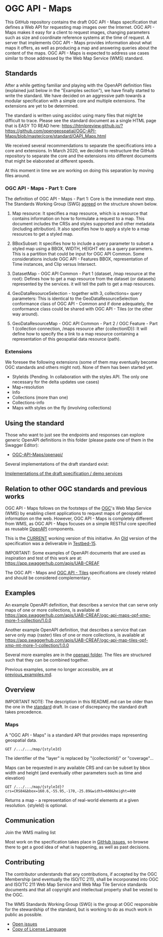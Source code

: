 # OGC API - Maps

This GitHub repository contains the draft OGC API - Maps specification that defines a Web API for requesting map images over the Internet. OGC API - Maps makes it easy for a client to request images, changing parameters such as size and coordinate reference systems at the time of request. A server that implements OGC API - Maps provides information about what maps it offers, as well as producing a map and answering queries about the content of the maps. OGC API - Maps is expected to address use cases similar to those addressed by the Web Map Service (WMS) standard.

## Standards
After a while getting familiar and playing with the OpenAPI definition files (explained just below in the "Examples section"), we have finally started to write the standard. We have decided on an aggressive path towards a modular specification with a simple core and multiple extensions. The extensions are yet to be determined.

The standard is written using asciidoc using many files that might be difficult to trace. Please see the standard document as a single HTML page that is EASY TO READ here: https://htmlpreview.github.io/?https://github.com/opengeospatial/OGC-API-Maps/blob/master/core/standard/OAPI_Maps.html

We received several recommendations to separate the specifications into a core and extensions. In March 2020, we decided to restructure the GitHub repository to separate the core and the extensions into different documents that might be elaborated at different speeds.

At this moment in time we are working on doing this separation by moving files around.

### OGC API - Maps - Part 1: Core
The definition of OGC API - Maps - Part 1: Core is the immediate next step. The Standards Working Group (SWG) [agreed](https://github.com/opengeospatial/OGC-API-Maps/issues/32) on the structure shown below.

1. Map resource: It specifies a map resource, which is a resource that contains information on how to formulate a request to a map. This document includes the CRSs and styles supported and other metadata (including attribution). It also specifies how to apply a style to a map resources to get a styled map.

2. BBoxSubset: It specifies how to include a query parameter to subset a styled map using a BBOX, WIDTH, HEIGHT etc as a query parameters. This is a partition that could be input for OGC API Common. Some considerations include OGC API - Features BBOX, representation of Time instances, and Clip versus Intersect.

3. DatasetMap - OGC API Common - Part 1 (dataset, /map resource at the root): Defines how to get a map resource from the dataset (or datasets) represented by the services. it will tell the path to get a map resources.

4. GeoDataResourceSelection - together with 3, collections= query parameters: This is identical to the GeoDataResourceSelection conformance class of OGC API - Common and if done adequately, the conformance class could be shared with OGC API - Tiles (or the other way around).

5. GeoDataResourceMap - OGC API Common - Part 2 / OGC Feature - Part 1 (collection connection, /maps resource after {collectionID}): It will define how to specify the a link to a map resource containing a representation of this geospatial data resource (path).


### Extensions
We foresee the following extensions (some of them may eventually become OGC standards and others might not).
None of them has been started yet.

* StyleIds (Pending. In collaboration with the styles API. The only one necessary for the delta updates use cases)
* Map+resolution
* Info
* Collections (more than one)
* Collections-info
* Maps with styles on the fly (involving collections)

## Using the standard

Those who want to just see the endpoints and responses can explore generic
OpenAPI definitions in this folder (please paste one of them in the Swagger Editor):

* [OGC-API-Maps/openapi/](https://github.com/opengeospatial/OGC-API-Maps/tree/master/openapi)

Several implementations of the draft standard exist:

[Implementations of the draft specification / demo services](./implementations.adoc)

## Relation to other OGC standards and previous works

OGC API - Maps follows on the footsteps of the [OGC](http://opengeospatial.org)'s Web Map Service (WMS) by enabling client applications to request maps of geospatial information on the web. However, OGC API - Maps is completely different from WMS, as OGC API - Maps focuses on a simple RESTful core specified as reusable [OpenAPI](http://openapis.org) components.

This is the [CURRENT](https://htmlpreview.github.io/?https://github.com/opengeospatial/OGC-API-Maps/blob/master/core/standard/OAPI_Maps.html) working version of this initiative. An [Old](http://docs.opengeospatial.org/per/19-069.html) version of the specification was a deliverable in [Testbed-15](https://www.ogc.org/projects/initiatives/testbed15).

IMPORTANT: Some examples of OpenAPI documents that are used as inspiration and test of this work are at: https://app.swaggerhub.com/apis/UAB-CREAF

The OGC API - Maps and [OGC API - Tiles](https://github.com/opengeospatial/OGC-API-Tiles) specifications are closely related and should be considered complementary.

## Examples

An example OpenAPI definition, that describes a service that can serve only maps of one or more collections, is available at https://app.swaggerhub.com/apis/UAB-CREAF/ogc-api-maps-opf-xmp-more-1-collection/1.0.0

Another example OpenAPI definition, that describes a service that can serve only map (raster) tiles of one or more collections, is available at https://app.swaggerhub.com/apis/UAB-CREAF/ogc-api-map-tiles-opf-xmp-mt-more-1-collection/1.0.0

Several more examples are in the [openapi folder](openapi). The files are structured such that they can be combined together.

Previous examples, some no longer accessible, are at [previous_examples.md](previous_examples.md).

## Overview

IMPORTANT NOTE: The description in this README.md can be older than the one in the [standard](core/standard) draft. In case of discrepancy the standard draft takes precedence.

### Maps

A "OGC API - Maps" is a standard API that provides maps representing geospatial data.

```
GET /.../.../map/{styleId}
```

The identifier of the "layer" is replaced by "{collectionId}" or "coverage"...

Maps can be requested in any available CRS and can be subset by bbox width and height (and eventually other parameters such as time and elevation)
```
GET /.../.../map/{styleId}?crs=CRS84&bbox=160.6,-55.95,-170,-25.89&width=600&height=400
```
Returns a map - a representation of real-world elements at a given resolution. {styleId} is optional.


## Communication

Join the WMS mailing list

Most work on the specification takes place in [GitHub issues](https://github.com/opengeospatial/OGC-API-Maps/issues),
so browse there to get a good idea of what is happening, as well as past decisions.

## Contributing

The contributor understands that any contributions, if accepted by the OGC Membership (and eventually the ISO/TC 211), shall be incorporated into OGC and ISO/TC 211 Web Map Service and Web Map Tile Service standards documents and that all copyright and intellectual property shall be vested to the OGC.

The WMS Standards Working Group (SWG) is the group at OGC responsible for the stewardship of the standard, but is working to do as much work in public as possible.

* [Open issues](https://github.com/opengeospatial/OGC-API-Maps/issues)
* [Copy of License Language](https://raw.githubusercontent.com/opengeospatial/OGC-API-Maps/master/LICENSE)

